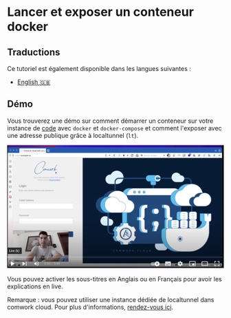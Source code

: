 # Lancer et exposer un conteneur docker

## Traductions

Ce tutoriel est également disponible dans les langues suivantes :
* [English 🇬🇧](../../../code/docker.md)

## Démo

Vous trouverez une démo sur comment démarrer un conteneur sur votre instance de [code](../../../../code.md) avec `docker` et `docker-compose` et comment l'exposer avec une adresse publique grâce à localtunnel (`lt`).

[![code_demo_1](../../../../img/demo_1.png)](https://youtu.be/sHFtiUmpYLI)

Vous pouvez activer les sous-titres en Anglais ou en Français pour avoir les explications en live.

Remarque : vous pouvez utiliser une instance dédiée de localtunnel dans comwork cloud. Pour plus d'informations, [rendez-vous ici](../../../../localtunnel.md).
